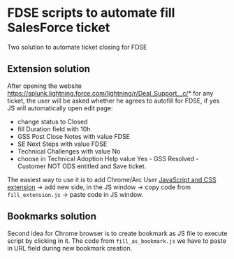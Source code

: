 # FDSE scripts to automate fill SalesForce ticket

Two solution to automate ticket closing for FDSE

## Extension solution
After opening the website https://splunk.lightning.force.com/lightning/r/Deal_Support__c/* for any ticket, the user will be asked whether he agrees to autofill for FDSE, if yes JS will automatically open edit page:

* change status to Closed
* fill Duration field with 10h
* GSS Post Close Notes with value FDSE
* SE Next Steps with value FDSE
* Technical Challenges with value No
* choose in Technical Adoption Help value Yes - GSS Resolved - Customer NOT ODS entitled and Save ticket.

The easiest way to use it is to add Chrome/Arc User [JavaScript and CSS extension](https://chromewebstore.google.com/detail/user-javascript-and-css/nbhcbdghjpllgmfilhnhkllmkecfmpld) -> add new side, in the JS window -> copy code from  `fill_extension.js` → paste code in JS window.


## Bookmarks solution
Second idea for Chrome browser is to create bookmark as JS file to execute script by clicking in it. The code from `fill_as_bookmark.js` we have to paste in URL field during new bookmark creation.
